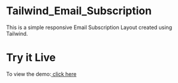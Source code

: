 # Tailwind_Email_Subscription
 This is a simple responsive Email Subscription Layout created using Tailwind.

# Try it Live
To view the demo:<a href="https://mmathew4788.github.io/Tailwind_Email_Subscription/" target="_blank"> click here</a>
